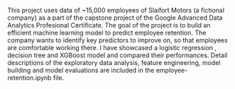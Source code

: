 This project uses data of ~15,000 employees of Slaifort Motors (a fictional company) as a part of the capstone project of the Google Advanced Data Analytics Profesional Certificate. 
The goal of the project is to build an efficient machine learning model to predict employee retention. The company wants to identify key predictors to improve on, so that employees are comfortable working there. 
I have showcased a logistic regression , decision tree and XGBoost model and compared their performances. Detail descriptions of the exploratory data analysis, feature engineering, model building and model evaluations are included in the employee-retention.ipynb file.
